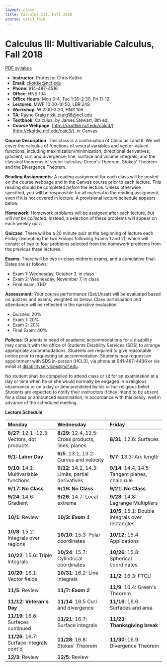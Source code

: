 ```yaml
---
layout: class
title: Calculus III, Fall 2018
course: calc3_fa18
---
```


Calculus III: Multivariable Calculus, Fall 2018
====================================
[PDF syllabus](syllabus.pdf)

- **Instructor**: Professor Chris Kottke
- **Email**: [ckottke@ncf.edu](mailto:ckottke@ncf.edu)
- **Phone**: 914-487-4516
- **Office**: HNS 104
- **Office Hours**: Mon 3-4, Tue 1:30-2:30, Fri 11-12
- **Lectures**: MWF 10:00-10:50, LBR 248
- **Workshop**: W 2:00-3:20, HNS 106
- **TA**: Rayne Craig [nikki.craig16@ncf.edu](mailto:nikki.craig16@ncf.edu)
- **Textbook**: Calculus, by James Stewart, 8th ed.
- **Course Webpage**: [http://ckottke.ncf.edu/calc3/](http://ckottke.ncf.edu/calc3/), or Canvas

**Course Description**: This class is a continuation of Calculus I and II. We
will cover the calculus of functions of several variables and vector-valued
functions, including maximization/minimization; directional derivatives;
gradient, curl and divergence; line, surface and volume integrals; and the
classical theorems of vector calculus: Green's Theorem, Stokes' Theorem and the
Divergence Theorem.

**Reading Assignments**: 
A reading assignment for each class will be posted on the course webpage and in
the Canvas course prior to each lecture. This reading should be completed
*before* the lecture. Unless otherwise specified, you will be responsible for 
all material in the reading assignment, even if it is not covered in lecture. A provisional lecture
schedule appears below.

**Homework**:
Homework problems will be assigned after each lecture, *but will not be collected*. 
Instead, a selection of these problems will appear on each weekly quiz.

**Quizzes**: There will be a 20 minute quiz at the beginning of lecture each
Friday (excepting the two Fridays following Exams 1 and 2), which will consist of two to four problems
selected from the homework problems from the previous three lectures. 

**Exams**: There will be two in-class midterm exams, and a cumulative final. Dates are as follows:

- Exam 1: Wednesday, October 3, in class
- Exam 2: Wednesday, November 7, in class 
- Final exam: TBD

**Assessment**: 
Your course performance (Sat/Unsat) will be evaluated based on quizzes and exams, weighted as below.
Class participation and attendance will be reflected in the narrative evaluation.

- Quizzes: 20%
- Exam 1: 20%
- Exam 2: 20%
- Final Exam: 40%

**Policies**: 
Students in need of academic accommodations for a disability may consult with the office of Students
Disability Services (SDS) to arrange appropriate accommodations. Students are required to give
reasonable notice prior to requesting an accommodation. Students may request an appointment with
SDS in-person (HCL3), via phone at 941-487-4496 or via email at [disabilityservices@ncf.edu](mailto:disabilityservices@ncf.edu).

No student shall be compelled to attend class or sit for an examination at a
day or time when he or she would normally be engaged in a religious observance
or on a day or time prohibited by his or her religious belief.  Students are
expected to notify their instructors if they intend to be absent for a class or
announced examination, in accordance with this policy, well in advance of the scheduled
meeting.

**Lecture Schedule**:

| Monday | Wednesday | Friday |
|:-----|:-----|:-----|
| **8/27**: 12.1-12.3: Vectors, dot products | **8/29**: 12.4, 12.5: Cross products, lines, planes | **8/31**: 12.6: Surfaces |
| **9/1: Labor Day** | **9/5**: 13.1, 13.2: Curves and velocity | **9/7**: 13.3: Arc length |
| **9/10**: 14.1: Multivariable functions | **9/12**: 14.2, 14.3: Limits, partial derivatives | **9/14**: 14.4, 14.5: Tangent planes, chain rule |
| **9/17: No Class** | **9/19: No Class** | **9/21: No Class** |
| **9/24**: 14.6: Gradient | **9/26**: 14.7: Local extrema | **9/28**: 14.8: Lagrange Multipliers |
| **10/1**: Review | **10/3: _Exam 1_** | **10/5**: 15.1: Double integrals over rectangles |
| **10/8**: 15.2: Integrals over regions | **10/10**: 15.3: Polar coordinates | **10/12**: 15.4: Applications |
| **10/22**: 15.6: Triple Integrals | **10/24**: 15.7: Cylindrical coordinates | **10/26**: 15.8: Spherical coordinates |
| **10/29**: 16.1: Vector fields | **10/31**: 16.2: Line integrals | **11/2**: 16.3: FTCLI |
| **11/5**: Review | **11/7: _Exam 2_** | **11/9**: 16.4: Green's Theorem |
| **11/12: Veteran's Day** | **11/14**: 16.5 Curl and divergence | **11/16**: 16.6: Surfaces and area |
| **11/19**: 16.6: Surfaces continued | **11/21**: 16.7: Surface integrals | **11/23: Thanksgiving break** |
| **11/26**: 16.7: Surface integrals cont'd | **11/28**: 16.8: Stokes' Theorem | **11/30**: 16.9: Divergence Theorem |
| **12/3**: Review | **12/5**: Review | |
